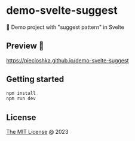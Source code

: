 # demo-svelte-suggest

🚁 Demo project with "suggest pattern" in Svelte

## Preview 🎉

<https://piecioshka.github.io/demo-svelte-suggest>

## Getting started

```bash
npm install
npm run dev
```

## License

[The MIT License](http://piecioshka.mit-license.org) @ 2023
